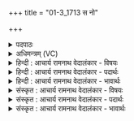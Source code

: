 +++
title = "01-3_1713 स नो"

+++
<details><summary>पदपाठः</summary>

सः꣢। नः꣣। मित्रमहः। मित्र। महः। त्व꣢म्। अ꣡ग्ने꣢꣯। शु꣣क्रे꣡ण꣢। शो꣣चि꣡षा꣢। दे꣣वैः꣢। आ। स꣣त्सि। बर्हि꣡षि꣢। १७१३।
</details>

<details><summary>अधिमन्त्रम् (VC)</summary>

- अग्निः
- विरूप आङ्गिरसः
- गायत्री
- षड्जः
</details>

<details><summary>हिन्दी : आचार्य रामनाथ वेदालंकार - विषयः</summary>

अब परमेश्वर से प्रार्थना करते हैं।
</details>

<details><summary>हिन्दी : आचार्य रामनाथ वेदालंकार - पदार्थः</summary>

पदार्थान्वयभाषाः -  (मित्रमहः) जिसका तेज हमारा मित्र बनता है ऐसे,हे (अग्ने) अग्रनायक परमेश ! (सः) वह (नः) हमारे सखा (त्वम्) आप जगदीश (शुक्रेण) पवित्र (शोचिषा) ज्योति के साथ और (देवैः) दिव्य गुणों के साथ (बर्हिषि) हमारे हृदयान्तरिक्ष में (आ सत्सि) आकर बैठो ॥३॥
</details>

<details><summary>हिन्दी : आचार्य रामनाथ वेदालंकार - भावार्थः</summary>

भावार्थभाषाः -  परमात्मा की उपासना से मनुष्य प्रकाश को और दिव्य गुणों को प्राप्त कर सकते हैं ॥३॥
</details>

<details><summary>संस्कृत : आचार्य रामनाथ वेदालंकार - विषयः</summary>

अथ परमेश्वरं प्रार्थयते।
</details>

<details><summary>संस्कृत : आचार्य रामनाथ वेदालंकार - पदार्थः</summary>

पदार्थान्वयभाषाः -  (मित्रमहः) मित्रं मित्रभूतं महः तेजो यस्य तादृश,हे (अग्ने) अग्रनायक परमेश ! (सः) असौ (नः) अस्मत्सखा (त्वम्) जगदीश्वरः (शुक्रेण) पवित्रेण (शोचिषा) ज्योतिषा (देवैः) दिव्यगुणैश्च सह (बर्हिषि) अस्माकं हृदयान्तरिक्षे (आ सत्सि) आसीद ॥३॥
</details>

<details><summary>संस्कृत : आचार्य रामनाथ वेदालंकार - भावार्थः</summary>

भावार्थभाषाः -  परमात्मोपासनया जना दिव्यं पवित्रं प्रकाशं दिव्यगुणांश्च प्राप्तुं शक्नुवन्ति ॥३॥
</details>